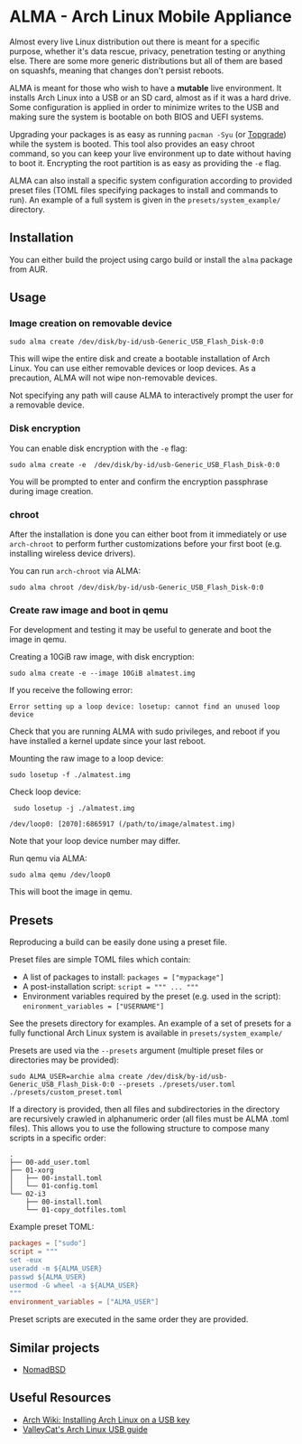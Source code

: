 # ALMA - Arch Linux Mobile Appliance

Almost every live Linux distribution out there is meant for a specific purpose, whether it's data
rescue, privacy, penetration testing or anything else. There are some more generic distributions
but all of them are based on squashfs, meaning that changes don't persist reboots.

ALMA is meant for those who wish to have a **mutable** live environment. It installs Arch
Linux into a USB or an SD card, almost as if it was a hard drive. Some configuration is applied in
order to minimize writes to the USB and making sure the system is bootable on both BIOS and UEFI
systems.

Upgrading your packages is as easy as running `pacman -Syu` (or [Topgrade](https://github.com/r-darwish/topgrade/)) while the system is
booted. This tool also provides an easy chroot command, so you can keep your live environment up to
date without having to boot it. Encrypting the root partition is as easy as providing the `-e` flag.

ALMA can also install a specific system configuration according to provided preset files (TOML files specifying packages to install and commands to run). An example of a full system is given in the `presets/system_example/` directory.

## Installation

You can either build the project using cargo build or install the `alma` package from AUR.

## Usage

### Image creation on removable device
``` shell
sudo alma create /dev/disk/by-id/usb-Generic_USB_Flash_Disk-0:0
```

This will wipe the entire disk and create a bootable installation of Arch Linux. You can use either
removable devices or loop devices. As a precaution, ALMA will not wipe non-removable devices.

Not specifying any path will cause ALMA to interactively prompt the user for a removable device.

### Disk encryption

You can enable disk encryption with the `-e` flag:

``` shell
sudo alma create -e  /dev/disk/by-id/usb-Generic_USB_Flash_Disk-0:0
```

You will be prompted to enter and confirm the encryption passphrase during image creation.

### chroot

After the installation is done you can either boot from it immediately or use `arch-chroot` to
perform further customizations before your first boot (e.g. installing wireless device drivers).

You can run `arch-chroot` via ALMA:

``` shell
sudo alma chroot /dev/disk/by-id/usb-Generic_USB_Flash_Disk-0:0
```

### Create raw image and boot in qemu

For development and testing it may be useful to generate and boot the image in qemu.

Creating a 10GiB raw image, with disk encryption:

``` shell
sudo alma create -e --image 10GiB almatest.img
```

If you receive the following error:
```
Error setting up a loop device: losetup: cannot find an unused loop device
```

Check that you are running ALMA with sudo privileges, and reboot if you have installed a kernel update since your last reboot.

Mounting the raw image to a loop device:

``` shell
sudo losetup -f ./almatest.img
```

Check loop device:
``` shell
 sudo losetup -j ./almatest.img
```
```
/dev/loop0: [2070]:6865917 (/path/to/image/almatest.img)
```
Note that your loop device number may differ.

Run qemu via ALMA:
``` shell
sudo alma qemu /dev/loop0
```

This will boot the image in qemu.

## Presets

Reproducing a build can be easily done using a preset file.

Preset files are simple TOML files which contain:
* A list of packages to install: `packages = ["mypackage"]`
* A post-installation script: `script = """ ... """`
* Environment variables required by the preset (e.g. used in the script): `enironment_variables = ["USERNAME"]`

See the presets directory for examples. An example of a set of presets for a fully functional Arch Linux system is available in `presets/system_example/`

Presets are used via the `--presets` argument (multiple preset files or directories may be provided):

``` shell
sudo ALMA_USER=archie alma create /dev/disk/by-id/usb-Generic_USB_Flash_Disk-0:0 --presets ./presets/user.toml ./presets/custom_preset.toml
```

If a directory is provided, then all files and subdirectories in the directory are recursively crawled in alphanumeric order (all files must be ALMA .toml files). This allows you to use the following structure to compose many scripts in a specific order:

```
.
├── 00-add_user.toml
├── 01-xorg
│   ├── 00-install.toml
│   └── 01-config.toml
└── 02-i3
    ├── 00-install.toml
    └── 01-copy_dotfiles.toml
```

Example preset TOML:

``` toml
packages = ["sudo"]
script = """
set -eux
useradd -m ${ALMA_USER}
passwd ${ALMA_USER}
usermod -G wheel -a ${ALMA_USER}
"""
environment_variables = ["ALMA_USER"]
```

Preset scripts are executed in the same order they are provided.

## Similar projects

* [NomadBSD](http://nomadbsd.org/)

## Useful Resources

* [Arch Wiki: Installing Arch Linux on a USB key](https://wiki.archlinux.org/index.php/Install_Arch_Linux_on_a_USB_key)
* [ValleyCat's Arch Linux USB guide](http://valleycat.org/linux/arch-usb.html?i=1)
